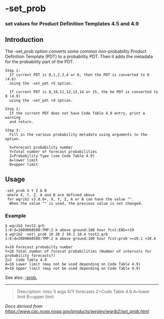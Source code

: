 # -set_prob

### set values for Product Definition Templates 4.5 and 4.9

## Introduction

The -set_prob option converts some
common non-probability Product Definition Template (PDT) to
a probability PDT. Then it adds the metadata for the probability
part of the PDT.

```
Step 1:
  If current PDT is 0,1,2,3,4 or 6, then the PDT is converted to 6 (4.6)
  using the -set_pdt +5 option.

  If current PDT is 8,10,11,12,13,14 or 15, the he PDT is converted to 9 (4.9)
  using the -set_pdt +9 option.

Step 2:
  If the current PDT does not have Code Table 4.9 entry, print a warning
  and return.

Step 3:
  Fill in the various probability metadata using arguments to the option.

  X=Forecast probability number
  Y=Total number of forecast probabilities
  Z=Probability Type (see Code Table 4.9)
  A=lower limit
  B=upper limit
```

## Usage

```
-set_prob X Y Z A B
 where X, Y, Z, A and B are defined above
 for wgrib2 v3.0.0+, X, Y, Z, A or B can have the value "".
  When the value "" is used, the previous value is not changed.
```

### Example

```
$ wgrib2 test2.grb
1:0:d=2009060500:TMP:2 m above ground:180 hour fcst:ENS=+19
$ wgrib2 -set\_prob 10 20 2 10.1 10.4 test2.grb
1:0:d=2009060500:TMP:2 m above ground:180 hour fcst:prob >=10.1 <10.4

X=10 Forecast probabilty number
Y=20 Total number of forecat probabilities (Number of intervals for probability forecasts?)
Z=2  Code Table 4.9
A=10 Lower limit (may not be used depending on Code Table 4.9)
B=10 Upper limit (may not be used depending on Code Table 4.9)
```

See also:
[-prob](./prob.md),

---

> Description: misc 5 args X/Y forecasts Z=Code Table 4.9 A=lower limit B=upper limit

_Docs derived from <https://www.cpc.ncep.noaa.gov/products/wesley/wgrib2/set_prob.html>_
